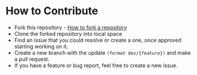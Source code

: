 # How to Contribute


- Fork this repository - [How to fork a repository](https://services.github.com/on-demand/intro-to-github/create-pull-request)
- Clone the forked repository into local space
- Find an issue that you could resolve or create a one, once approved starting working on it.
- Create a new branch with the update `(format dev/{feature})` and make a pull request.
- If you have a feature or bug report, feel free to create a new issue.
